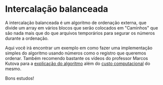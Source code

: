 # Intercalação balanceada

A intercalação balanceada é um algoritmo de ordenação externa, que divide um array em vários blocos que serão colocados em 
"Caminhos" que são nada mais que do que arquivos temporários para segurar os números durante a ordenação. 

Aqui você irá encontrar um exemplo em como fazer uma implementação simples do algoritmo usando números como o registro que
queremos ordenar. Também recomendo bastante os vídeos do professor Marcos Kutova para a [explicação do algoritmo](https://youtu.be/CU_zh6Nunu8)
além do [custo computacional](https://youtu.be/RVMnTHpzTdU) do mesmo.

Bons estudos!
